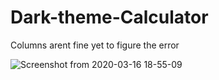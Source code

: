 # Dark-theme-Calculator
Columns arent fine yet to figure the error

![Screenshot from 2020-03-16 18-55-09](https://user-images.githubusercontent.com/44047478/76762672-b44f6680-67b7-11ea-94a0-b3339c273c0a.png)
